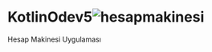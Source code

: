 # KotlinOdev5![hesapmakinesi](https://github.com/user-attachments/assets/72ce3c49-0ed1-4249-a789-fdad41693fc3)

Hesap Makinesi Uygulaması

